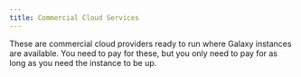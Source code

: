 ```yaml
---
title: Commercial Cloud Services
---
```


These are commercial cloud providers ready to run where Galaxy instances are available. You need to pay for these, but you only need to pay for as long as you need the instance to be up.

